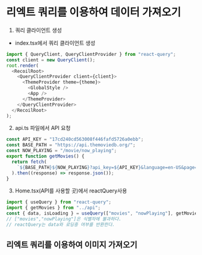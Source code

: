 # 리엑트 쿼리를 이용하여 데이터 가져오기

1. 쿼리 클라이언트 생성

- index.tsx에서 쿼리 클라이언트 생성

```js
import { QueryClient, QueryClientProvider } from "react-query";
const client = new QueryClient();
root.render(
  <RecoilRoot>
    <QueryClientProvider client={client}>
      <ThemeProvider theme={theme}>
        <GlobalStyle />
        <App />
      </ThemeProvider>
    </QueryClientProvider>
  </RecoilRoot>
);
```

2. api.ts 파일에서 API 요청

```js
const API_KEY = "17cd240cd563008f446fafd5726a0ebb";
const BASE_PATH = "https://api.themoviedb.org/";
const NOW_PLAYING = "/movie/now_playing";
export function getMovies() {
  return fetch(
    `${BASE_PATH}${NOW_PLAYING}?api_key=${API_KEY}&language=en-US&page=1`
  ).then((response) => response.json());
}
```

3. Home.tsx(API를 사용할 곳)에서 reactQuery사용

```js
import { useQuery } from "react-query";
import { getMovies } from "../api";
const { data, isLoading } = useQuery(["movies", "nowPlaying"], getMovies);
// ["movies","nowPlaying"]은 식별자에 불과하다.
// reactQuery는 data와 로딩중 여부를 반환한다.
```

## 리엑트 쿼리를 이용하여 이미지 가져오기
